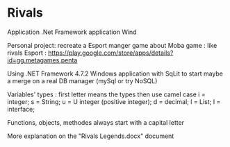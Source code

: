 # Rivals
Application .Net Framework application Wind

Personal project: recreate a Esport manger game about Moba game : like rivals Esport : https://play.google.com/store/apps/details?id=gg.metagames.penta

Using .NET Framework 4.7.2 Windows application with SqLit to start maybe a merge on a real DB manager (mySql or try NoSQL)

Variables' types : first letter means the types then use camel case
i = integer; s = String; u = U integer (positive integer); d = decimal; l = List; I = interface; 

Functions, objects, methodes always start with a capital letter




More explanation on the "Rivals Legends.docx" document
